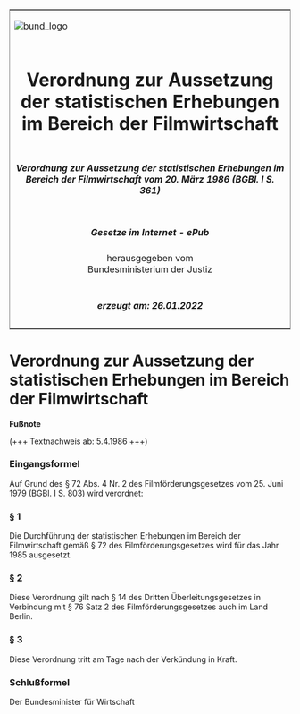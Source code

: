 <span id="DECKBLATT.html"></span>

<table border="0" frame="border" width="100%">

<tr valign="top">

<td align="left">

![bund\_logo](BfJ_2021_Web_de_de.gif)

</td>

<td align="right">

 

</td>

</tr>

<tr align="center" valign="middle">

<td colspan="2">

# Verordnung zur Aussetzung der statistischen Erhebungen im Bereich der Filmwirtschaft

</td>

</tr>

<tr align="center" valign="middle">

<td colspan="2">

##### Verordnung zur Aussetzung der statistischen Erhebungen im Bereich der Filmwirtschaft vom 20. März 1986 (BGBl. I S. 361)

</td>

</tr>

<tr align="center" valign="middle">

<td colspan="2">

  
  

##### Gesetze im Internet - ePub  
  
herausgegeben vom  
Bundesministerium der Justiz

</td>

</tr>

<tr align="center" valign="bottom">

<td colspan="2">

  
  

##### erzeugt am: 26.01.2022

</td>

</tr>

</table>

<span id="BJNR003610986.html"></span>

# Verordnung zur Aussetzung der statistischen Erhebungen im Bereich der Filmwirtschaft

<div>

  
**Fußnote**

<div class="jnhtml">

<div>

<div class="jurAbsatz">

(+++ Textnachweis ab: 5.4.1986 +++)

</div>

</div>

</div>

</div>

<span id="BJNR003610986BJNE000100326.html"></span>

### Eingangsformel  

<div>

<div class="jnhtml">

<div>

<div class="jurAbsatz">

Auf Grund des § 72 Abs. 4 Nr. 2 des Filmförderungsgesetzes vom 25. Juni
1979 (BGBl. I S. 803) wird verordnet:

</div>

</div>

</div>

</div>

<span id="BJNR003610986BJNE000200326.html"></span>

### § 1  

<div>

<div class="jnhtml">

<div>

<div class="jurAbsatz">

Die Durchführung der statistischen Erhebungen im Bereich der
Filmwirtschaft gemäß § 72 des Filmförderungsgesetzes wird für das Jahr
1985 ausgesetzt.

</div>

</div>

</div>

</div>

<span id="BJNR003610986BJNE000300326.html"></span>

### § 2  

<div>

<div class="jnhtml">

<div>

<div class="jurAbsatz">

Diese Verordnung gilt nach § 14 des Dritten Überleitungsgesetzes in
Verbindung mit § 76 Satz 2 des Filmförderungsgesetzes auch im Land
Berlin.

</div>

</div>

</div>

</div>

<span id="BJNR003610986BJNE000400326.html"></span>

### § 3  

<div>

<div class="jnhtml">

<div>

<div class="jurAbsatz">

Diese Verordnung tritt am Tage nach der Verkündung in Kraft.

</div>

</div>

</div>

</div>

<span id="BJNR003610986BJNE000500326.html"></span>

### Schlußformel  

<div>

<div class="jnhtml">

<div>

<div class="jurAbsatz">

<span class="SP">Der Bundesminister für Wirtschaft</span>

</div>

</div>

</div>

</div>
